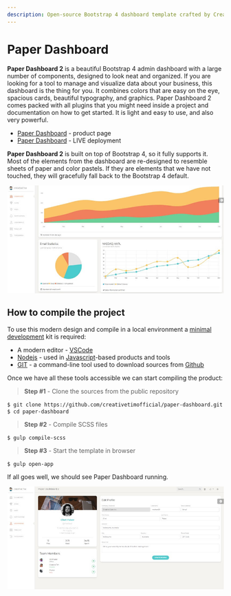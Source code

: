 ```yaml
---
description: Open-source Bootstrap 4 dashboard template crafted by Creative-Tim
---
```


# Paper Dashboard

**Paper Dashboard 2** is a beautiful Bootstrap 4 admin dashboard with a large number of components, designed to look neat and organized. If you are looking for a tool to manage and visualize data about your business, this dashboard is the thing for you. It combines colors that are easy on the eye, spacious cards, beautiful typography, and graphics. Paper Dashboard 2 comes packed with all plugins that you might need inside a project and documentation on how to get started. It is light and easy to use, and also very powerful.

* [Paper Dashboard](https://bit.ly/3ol6Tg3) - product page
* [Paper Dashboard](https://bit.ly/3eNrlmU) - LIVE deployment

**Paper Dashboard 2** is built on top of Bootstrap 4, so it fully supports it. Most of the elements from the dashboard are re-designed to resemble sheets of paper and color pastels. If they are elements that we have not touched, they will gracefully fall back to the Bootstrap 4 default.

![Paper Dashboard - Open-source Dashboard.](../../.gitbook/assets/paper-dashboard.jpg)

## How to compile the project

To use this modern design and compile in a local environment a [minimal development](../tutorials/minimal-programming-kit.md) kit is required:

* A modern editor - [VSCode](https://code.visualstudio.com/)
* [Nodejs](https://nodejs.org/en/) - used in [Javascript](https://developer.mozilla.org/en-US/docs/Web/JavaScript)-based products and tools
* [GIT](https://git-scm.com/) - a command-line tool used to download sources from [Github](https://github.com/)

Once we have all these tools accessible we can start compiling the product:

> **Step #1** - Clone the sources from the public repository

```
$ git clone https://github.com/creativetimofficial/paper-dashboard.git
$ cd paper-dashboard
```

> **Step #2** - Compile SCSS files

```
$ gulp compile-scss
```

> **Step #3** - Start the template in browser

```
$ gulp open-app
```

If all goes well, we should see Paper Dashboard running.

![Paper Dashboard - User Profile Page. ](../../.gitbook/assets/paper-dashboard-user-profile.jpg)
